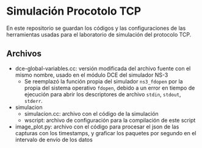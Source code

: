 # Simulación Procotolo TCP

En este repositorio se guardan los códigos y las configuraciones de las herramientas usadas para el laboratorio de simulación del protocolo TCP.

## Archivos
- dce-global-variables.cc: versión modificada del archivo fuente con el mismo nombre, usado en el módulo DCE del simulador NS-3
    - Se reemplazó la función propia del simulador `ns3_fdopen` por la propia del sistema operativo `fdopen`, debido a un error en tiempo de ejecución para abrir los descriptores de archivo `stdin`, `stdout`, `stderr`.
- simulacion
    - simulacion.cc: archivo con el código de la simulación
    - wscript: archivo de configuración para la compilación de este script
- image_plot.py: archivo con el código para procesar el json de las capturas con los timestamps, y graficar los paquetes por segundo en el intervalo de envío de los datos
